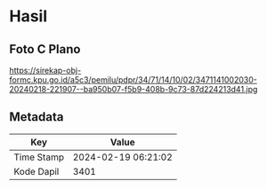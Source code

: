 # Hasil

## Foto C Plano

https://sirekap-obj-formc.kpu.go.id/a5c3/pemilu/pdpr/34/71/14/10/02/3471141002030-20240218-221907--ba950b07-f5b9-408b-9c73-87d224213d41.jpg


## Metadata

| Key        | Value               |
| ---------- | ------------------- |
| Time Stamp | 2024-02-19 06:21:02 |
| Kode Dapil | 3401                |




